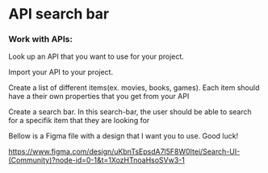 # API search bar

### Work with APIs: 

Look up an API that you want to use for your project.  

Import your API to your project.  

Create a list of different items(ex. movies, books, games). Each item should have a their own properties that you get from your API 

Create a search bar. In this search-bar, the user should be able to search for a specifik item that they are looking for 

 

Bellow is a Figma file with a design that I want you to use. Good luck! 

 

https://www.figma.com/design/uKbnTsEpsdA7l5F8W0Itei/Search-UI-(Community)?node-id=0-1&t=1XozHTnoaHsoSVw3-1 
